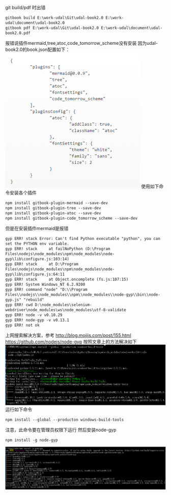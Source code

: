 git build\/pdf 时出错

```
gitbook build E:\work-udal\Git\udal-book2.0 E:\work-udal\document\udal-book2.0
gitbook pdf E:\work-udal\Git\udal-book2.0 E:\work-udal\document\udal-book2.0.pdf
```

报错说插件mermaid,tree,atoc,code\_tomorrow\_scheme没有安装
因为udal-book2.0的book.json配置如下：
![](/assets/book-json.png)
使用如下命令安装各个插件

```
npm install gitbook-plugin-mermaid --save-dev
npm install gitbook-plugin-tree --save-dev
npm install gitbook-plugin-atoc --save-dev
npm install gitbook-plugin-code_tomorrow_scheme --save-dev
```

但是在安装插件mermaid是报错

```
gyp ERR! stack Error: Can't find Python executable "python", you can set the PYTHON env variable.
gyp ERR! stack     at failNoPython (D:\Program Files\nodejs\node_modules\npm\node_modules\node-gyp\lib\configure.js:103:14)
gyp ERR! stack     at D:\Program Files\nodejs\node_modules\npm\node_modules\node-gyp\lib\configure.js:64:11
gyp ERR! stack     at Object.oncomplete (fs.js:107:15)
gyp ERR! System Windows_NT 6.2.9200
gyp ERR! command "node" "D:\\Program Files\\nodejs\\node_modules\\npm\\node_modules\\node-gyp\\bin\\node-gyp.js" "rebuild"
gyp ERR! cwd D:\node_modules\selenium-webdriver\node_modules\ws\node_modules\utf-8-validate
gyp ERR! node -v v0.10.29
gyp ERR! node-gyp -v v0.13.1
gyp ERR! not ok
```

上网搜索解决方案，参考
[http:\/\/blog.mojijs.com\/post\/155.html](http://blog.mojijs.com/post/155.html)
[https:\/\/github.com\/nodejs\/node-gyp](https://github.com/nodejs/node-gyp)
按照文章上的方法解决如下
![](/assets/QQ截图20160920171433.png)
运行如下命令

```
npm install --global --producton windows-build-tools
```

注意，此命令要在管理员权限下运行
然后安装node-gyp
```
npm install -g node-gyp
```
![node-gyp安装](/assets/QQ截图20160921091615.png)
